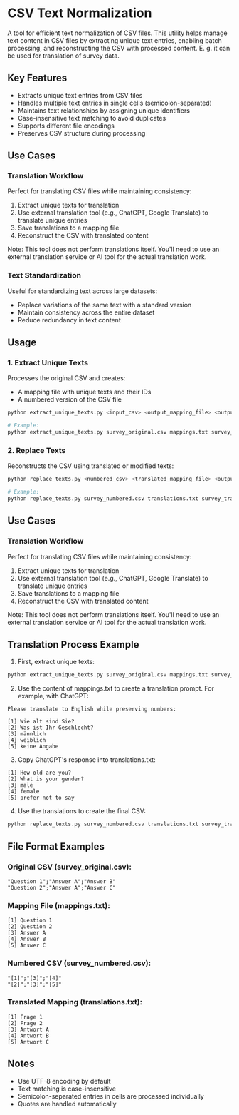# CSV Text Normalization

A tool for efficient text normalization of CSV files. This utility helps manage text content in CSV files by extracting unique text entries, enabling batch processing, and reconstructing the CSV with processed content. E. g. it can be used for translation of survey data.

## Key Features

- Extracts unique text entries from CSV files
- Handles multiple text entries in single cells (semicolon-separated)
- Maintains text relationships by assigning unique identifiers
- Case-insensitive text matching to avoid duplicates
- Supports different file encodings
- Preserves CSV structure during processing

## Use Cases

### Translation Workflow
Perfect for translating CSV files while maintaining consistency:
1. Extract unique texts for translation
2. Use external translation tool (e.g., ChatGPT, Google Translate) to translate unique entries
3. Save translations to a mapping file
4. Reconstruct the CSV with translated content

Note: This tool does not perform translations itself. You'll need to use an external translation service or AI tool for the actual translation work.

### Text Standardization
Useful for standardizing text across large datasets:
- Replace variations of the same text with a standard version
- Maintain consistency across the entire dataset
- Reduce redundancy in text content

## Usage

### 1. Extract Unique Texts
Processes the original CSV and creates:
- A mapping file with unique texts and their IDs
- A numbered version of the CSV file

```bash
python extract_unique_texts.py <input_csv> <output_mapping_file> <output_numbered_csv> [encoding]

# Example:
python extract_unique_texts.py survey_original.csv mappings.txt survey_numbered.csv
```

### 2. Replace Texts
Reconstructs the CSV using translated or modified texts:

```bash
python replace_texts.py <numbered_csv> <translated_mapping_file> <output_csv>

# Example:
python replace_texts.py survey_numbered.csv translations.txt survey_translated.csv
```
## Use Cases

### Translation Workflow
Perfect for translating CSV files while maintaining consistency:
1. Extract unique texts for translation
2. Use external translation tool (e.g., ChatGPT, Google Translate) to translate unique entries
3. Save translations to a mapping file
4. Reconstruct the CSV with translated content

Note: This tool does not perform translations itself. You'll need to use an external translation service or AI tool for the actual translation work.

## Translation Process Example

1. First, extract unique texts:
```bash
python extract_unique_texts.py survey_original.csv mappings.txt survey_numbered.csv
```

2. Use the content of mappings.txt to create a translation prompt. For example, with ChatGPT:

```
Please translate to English while preserving numbers:

[1] Wie alt sind Sie?
[2] Was ist Ihr Geschlecht?
[3] männlich
[4] weiblich
[5] keine Angabe
```

3. Copy ChatGPT's response into translations.txt:
```
[1] How old are you?
[2] What is your gender?
[3] male
[4] female
[5] prefer not to say
```

4. Use the translations to create the final CSV:
```bash
python replace_texts.py survey_numbered.csv translations.txt survey_translated.csv
```

## File Format Examples

### Original CSV (survey_original.csv):
```csv
"Question 1";"Answer A";"Answer B"
"Question 2";"Answer A";"Answer C"
```

### Mapping File (mappings.txt):
```
[1] Question 1
[2] Question 2
[3] Answer A
[4] Answer B
[5] Answer C
```

### Numbered CSV (survey_numbered.csv):
```csv
"[1]";"[3]";"[4]"
"[2]";"[3]";"[5]"
```

### Translated Mapping (translations.txt):
```
[1] Frage 1
[2] Frage 2
[3] Antwort A
[4] Antwort B
[5] Antwort C
```

## Notes
- Use UTF-8 encoding by default
- Text matching is case-insensitive
- Semicolon-separated entries in cells are processed individually
- Quotes are handled automatically
